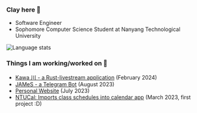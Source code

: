 ### Clay here 👋
- Software Engineer
- Sophomore Computer Science Student at Nanyang Technological University

![Language stats](https://github-readme-stats.vercel.app/api/top-langs/?username=sanstzu&theme=tokyonight&layout=compact)

### Things I am working/worked on ‍🍳
- [Kawa 川 - a Rust-livestream application](https://github.com/sanstzu/kawa) (February 2024)
- [JAMeS - a Telegram Bot](https://sanstzu.vercel.app/blogs/james-telegram-bot) (August 2023)
- [Personal Website](https://sanstzu.vercel.app) (July 2023)
- [NTUCal: Imports class schedules into calendar app](https://ntucal.vercel.app) (March 2023, first project :D)
